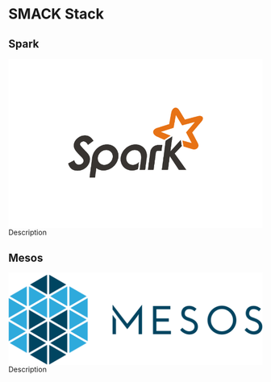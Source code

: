 # SMACK Stack

## Spark

<img align="left" src="https://github.com/andys8/smack-stack-overview/blob/master/img/spark.png?raw=true" alt="Spark">

Description

## Mesos

<img align="left" src="https://github.com/andys8/smack-stack-overview/blob/master/img/mesos.png?raw=true" alt="Mesos">

Description

